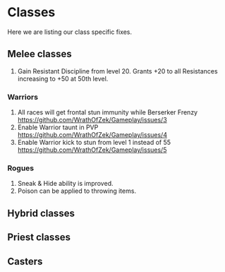 # Classes

Here we are listing our class specific fixes.

## Melee classes

1. Gain Resistant Discipline from level 20. Grants +20 to all Resistances increasing to +50 at 50th level.

### Warriors

1. All races will get frontal stun immunity while Berserker Frenzy https://github.com/WrathOfZek/Gameplay/issues/3
2. Enable Warrior taunt in PVP https://github.com/WrathOfZek/Gameplay/issues/4
3. Enable Warrior kick to stun from level 1 instead of 55 https://github.com/WrathOfZek/Gameplay/issues/5

### Rogues

1. Sneak & Hide ability is improved.
2. Poison can be applied to throwing items.  

## Hybrid classes

## Priest classes

## Casters
